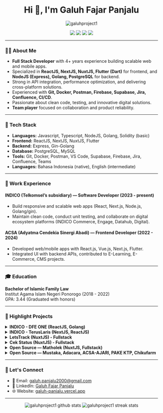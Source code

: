 <!-- Profile README by Galuh Fajar Panjalu -->

<h1 align="center">Hi 👋, I'm Galuh Fajar Panjalu</h1>
<p align="center">
  <img src="https://komarev.com/ghpvc/?username=galuhproject1&label=Profile%20views&color=0e75b6&style=flat" alt="galuhproject1" />
</p>

<p align="center">
  <a href="mailto:galuh.panjalu2000@gmail.com"><img src="https://img.shields.io/badge/Email-galuh.panjalu2000@gmail.com-blue?style=flat-square&logo=gmail"></a>
  <a href="https://www.linkedin.com/in/galuh-fajar-panjalu-a175b0236/"><img src="https://img.shields.io/badge/LinkedIn-Galuh%20Fajar%20Panjalu-blue?logo=linkedin&style=flat-square"></a>
  <a href="https://galuh-panjalu.vercel.app/"><img src="https://img.shields.io/badge/Website-galuh--panjalu.vercel.app-informational?style=flat-square&logo=vercel"></a>
  <img src="https://img.shields.io/badge/Location-Indonesia-red?style=flat-square">
</p>

---

### 👨‍💻 About Me

- **Full Stack Developer** with 4+ years experience building scalable web and mobile apps.
- Specialized in **ReactJS, NextJS, NuxtJS, Flutter (Dart)** for frontend, and **NodeJS (Express), Golang, PostgreSQL** for backend.
- Strong in API integration, performance optimization, and delivering cross-platform solutions.
- Experienced with **Git, Docker, Postman, Firebase, Supabase, Jira, Confluence, CI/CD**.
- Passionate about clean code, testing, and innovative digital solutions.
- **Team player** focused on collaboration and product reliability.

---

### 🚀 Tech Stack

- **Languages:** Javascript, Typescript, NodeJS, Golang, Solidity (basic)
- **Frontend:** ReactJS, NextJS, NuxtJS, Flutter
- **Backend:** Express, Gin-Golang
- **Database:** PostgreSQL, MySQL
- **Tools:** Git, Docker, Postman, VS Code, Supabase, Firebase, Jira, Confluence, Teams
- **Languages:** Bahasa Indonesia (native), English (intermediate)

---

### 💼 Work Experience

#### INDICO (Telkomsel’s subsidiary) — Software Developer (2023 - present)
- Build responsive and scalable web apps (React, Next.js, Node.js, Golang/gin).
- Maintain clean code, conduct unit testing, and collaborate on digital ecosystem platforms (INDICO Commerce, Engage, Datahub, Digital).

#### ACSA (Adyatma Cendekia Sinergi Abadi) — Frontend Developer (2022 - 2024)
- Developed web/mobile apps with React.js, Vue.js, Next.js, Flutter.
- Integrated UI with backend APIs, contributed to E-Learning, E-Commerce, CMS projects.

---

### 🎓 Education

**Bachelor of Islamic Family Law**  
Institut Agama Islam Negeri Ponorogo (2018 - 2022)  
GPA: 3.44 (Graduated with honors)

---

### 🌟 Highlight Projects

<details>
<summary><b>INDICO - DFE ONE (ReactJS, Golang)</b></summary>
A unified platform for agricultural and livestock digitalization with role-based authentication (magic link & OTP), master data management, mobile view for field workers, and real-time IoT integration.
</details>

<details>
<summary><b>INDICO - TerusLaris (NextJS, ReactJS)</b></summary>
E-commerce solution with digital wallet (points), transaction management, category listing, and API gateway for merchants.
</details>

<details>
<summary><b>LetsTrack (NuxtJS) - Fullstack</b></summary>
Multi-channel analytics platform with Shopify & WooCommerce integration, ad revenue attribution, and role-based access.
</details>

<details>
<summary><b>Cek Status (NuxtJS) - Fullstack</b></summary>
Order tracking and merchant dashboard with notifications, analytics, billing, and multi-tenant control.
</details>

<details>
<summary><b>Open Source — Matholek (NuxtJS, Fullstack)</b></summary>
Super app for schools and Islamic boarding institutions: admin, academic, finance, PSB, asset management, and disciplinary modules.
</details>

<details>
<summary><b>Open Source — Mustaka, Adacara, ACSA-AJARI, PAKE KTP, Chikufarm</b></summary>
Various platforms: event ticketing, online courses, traditional markets, cage system e-commerce, and livestock management.
</details>

---

### 🔗 Let's Connect

- 📧 Email: [galuh.panjalu2000@gmail.com](mailto:galuh.panjalu2000@gmail.com)
- 💼 LinkedIn: [Galuh Fajar Panjalu](https://www.linkedin.com/in/galuh-fajar-panjalu-a175b0236/)
- 🌐 Website: [galuh-panjalu.vercel.app](https://galuh-panjalu.vercel.app/)

---

<p align="center">
  <img src="https://github-readme-stats.vercel.app/api?username=galuhproject1&show_icons=true&theme=radical" alt="galuhproject1 github stats" />
  <img src="https://github-readme-streak-stats.herokuapp.com/?user=galuhproject1&theme=radical" alt="galuhproject1 streak stats" />
</p>
